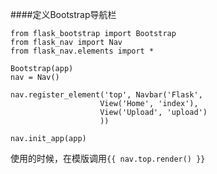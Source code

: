 ####定义Bootstrap导航栏

```
from flask_bootstrap import Bootstrap
from flask_nav import Nav
from flask_nav.elements import *

Bootstrap(app)
nav = Nav()

nav.register_element('top', Navbar('Flask',
					View('Home', 'index'),
					View('Upload', 'upload')
					))

nav.init_app(app)
```

使用的时候，在模版调用```{{ nav.top.render() }}```
